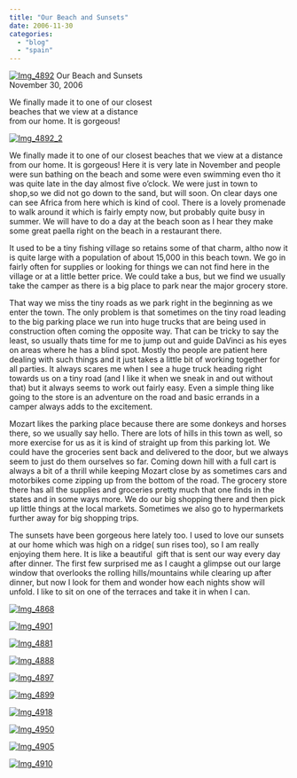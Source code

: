 ```yaml
---
title: "Our Beach and Sunsets"
date: 2006-11-30
categories: 
  - "blog"
  - "spain"
---
```


 [![Img_4892](http://soultravelers3new.local/images/2008/04/22/img_4892.png "Img_4892")](https://pub-ac94b3f306b24c0dba4238943c97f2e1.r2.dev/photos/uncategorized/2008/04/22/img_4892.png) Our Beach and Sunsets  
November 30, 2006

We finally made it to one of our closest  
beaches that we view at a distance  
from our home. It is gorgeous!

<!--more-->

[![Img_4892_2](http://soultravelers3new.local/images/2008/04/22/img_4892_2.png "Img_4892_2")](https://pub-ac94b3f306b24c0dba4238943c97f2e1.r2.dev/photos/uncategorized/2008/04/22/img_4892_2.png)

We finally made it to one of our closest beaches that we view at a distance from our home. It is gorgeous! Here it is very late in November and people were sun bathing on the beach and some were even swimming even tho it was quite late in the day almost five o’clock. We were just in town to shop,so we did not go down to the sand, but will soon. On clear days one can see Africa from here which is kind of cool. There is a lovely promenade to walk around it which is fairly empty now, but probably quite busy in summer. We will have to do a day at the beach soon as I hear they make some great paella right on the beach in a restaurant there.

It used to be a tiny fishing village so retains some of that charm, altho now it is quite large with a population of about 15,000 in this beach town. We go in fairly often for supplies or looking for things we can not find here in the village or at a little better price. We could take a bus, but we find we usually take the camper as there is a big place to park near the major grocery store.

That way we miss the tiny roads as we park right in the beginning as we enter the town. The only problem is that sometimes on the tiny road leading to the big parking place we run into huge trucks that are being used in construction often coming the opposite way. That can be tricky to say the least, so usually thats time for me to jump out and guide DaVinci as his eyes on areas where he has a blind spot. Mostly tho people are patient here dealing with such things and it just takes a little bit of working together for all parties. It always scares me when I see a huge truck heading right towards us on a tiny road (and I like it when we sneak in and out without that) but it always seems to work out fairly easy. Even a simple thing like going to the store is an adventure on the road and basic errands in a camper always adds to the excitement.

Mozart likes the parking place because there are some donkeys and horses there, so we usually say hello. There are lots of hills in this town as well, so more exercise for us as it is kind of straight up from this parking lot. We could have the groceries sent back and delivered to the door, but we always seem to just do them ourselves so far. Coming down hill with a full cart is always a bit of a thrill while keeping Mozart close by as sometimes cars and motorbikes come zipping up from the bottom of the road. The grocery store there has all the supplies and groceries pretty much that one finds in the states and in some ways more. We do our big shopping there and then pick up little things at the local markets. Sometimes we also go to hypermarkets further away for big shopping trips.

The sunsets have been gorgeous here lately too. I used to love our sunsets at our home which was high on a ridge( sun rises too), so I am really enjoying them here. It is like a beautiful  gift that is sent our way every day after dinner. The first few surprised me as I caught a glimpse out our large window that overlooks the rolling hills/mountains while clearing up after dinner, but now I look for them and wonder how each nights show will unfold. I like to sit on one of the terraces and take it in when I can.

[![Img_4868](http://soultravelers3new.local/images/2008/04/22/img_4868.png "Img_4868")](https://pub-ac94b3f306b24c0dba4238943c97f2e1.r2.dev/photos/uncategorized/2008/04/22/img_4868.png)

[![Img_4901](http://soultravelers3new.local/images/2008/04/22/img_4901.png "Img_4901")](https://pub-ac94b3f306b24c0dba4238943c97f2e1.r2.dev/photos/uncategorized/2008/04/22/img_4901.png)

[![Img_4881](http://soultravelers3new.local/images/2008/04/22/img_4881.png "Img_4881")](https://pub-ac94b3f306b24c0dba4238943c97f2e1.r2.dev/photos/uncategorized/2008/04/22/img_4881.png)

[![Img_4888](http://soultravelers3new.local/images/2008/04/22/img_4888.png "Img_4888")](https://pub-ac94b3f306b24c0dba4238943c97f2e1.r2.dev/photos/uncategorized/2008/04/22/img_4888.png)

[![Img_4897](http://soultravelers3new.local/images/2008/04/22/img_4897.png "Img_4897")](https://pub-ac94b3f306b24c0dba4238943c97f2e1.r2.dev/photos/uncategorized/2008/04/22/img_4897.png)

[![Img_4899](http://soultravelers3new.local/images/2008/04/22/img_4899.png "Img_4899")](https://pub-ac94b3f306b24c0dba4238943c97f2e1.r2.dev/photos/uncategorized/2008/04/22/img_4899.png)

[![Img_4918](http://soultravelers3new.local/images/2008/04/22/img_4918.png "Img_4918")](https://pub-ac94b3f306b24c0dba4238943c97f2e1.r2.dev/photos/uncategorized/2008/04/22/img_4918.png)

[![Img_4950](http://soultravelers3new.local/images/2008/04/22/img_4950.png "Img_4950")](https://pub-ac94b3f306b24c0dba4238943c97f2e1.r2.dev/photos/uncategorized/2008/04/22/img_4950.png)

[![Img_4905](http://soultravelers3new.local/images/2008/04/22/img_4905.png "Img_4905")](https://pub-ac94b3f306b24c0dba4238943c97f2e1.r2.dev/photos/uncategorized/2008/04/22/img_4905.png)

[![Img_4910](http://soultravelers3new.local/images/2008/04/22/img_4910.png "Img_4910")](https://pub-ac94b3f306b24c0dba4238943c97f2e1.r2.dev/photos/uncategorized/2008/04/22/img_4910.png)
